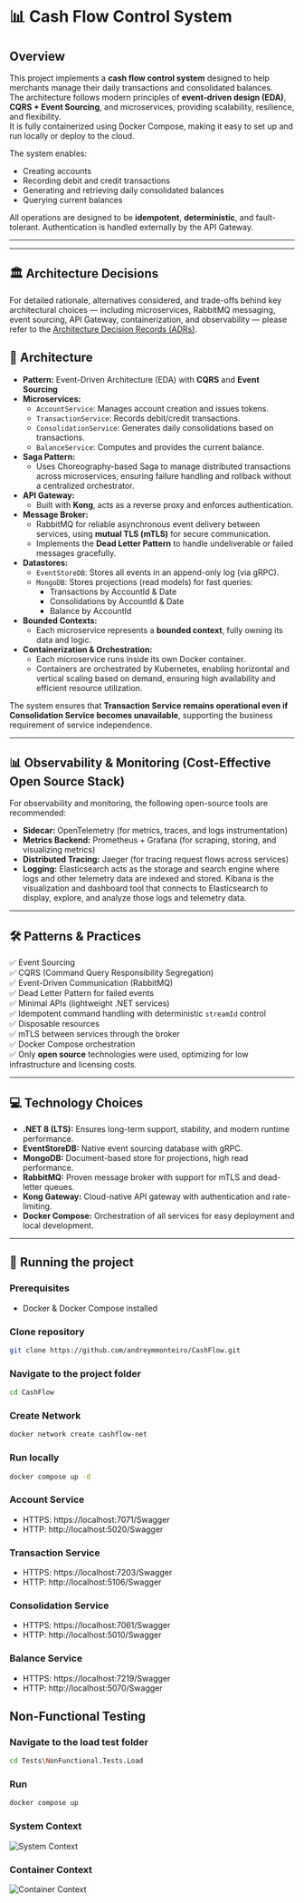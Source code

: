# 📊 Cash Flow Control System

## Overview
This project implements a **cash flow control system** designed to help merchants manage their daily transactions and consolidated balances.  
The architecture follows modern principles of **event-driven design (EDA)**, **CQRS + Event Sourcing**, and microservices, providing scalability, resilience, and flexibility.  
It is fully containerized using Docker Compose, making it easy to set up and run locally or deploy to the cloud.

The system enables:
- Creating accounts
- Recording debit and credit transactions
- Generating and retrieving daily consolidated balances
- Querying current balances

All operations are designed to be **idempotent**, **deterministic**, and fault-tolerant. Authentication is handled externally by the API Gateway.

---

---

## 🏛️ Architecture Decisions

For detailed rationale, alternatives considered, and trade-offs behind key architectural choices — including microservices, RabbitMQ messaging, event sourcing, API Gateway, containerization, and observability — please refer to the [Architecture Decision Records (ADRs)](./Docs/ADR/ADR-001.md).


## 🧩 Architecture
- **Pattern:** Event-Driven Architecture (EDA) with **CQRS** and **Event Sourcing**
- **Microservices:**
  - `AccountService`: Manages account creation and issues tokens.
  - `TransactionService`: Records debit/credit transactions.
  - `ConsolidationService`: Generates daily consolidations based on transactions.
  - `BalanceService`: Computes and provides the current balance.
- **Saga Pattern:**
  - Uses Choreography-based Saga to manage distributed transactions across microservices, ensuring failure handling and rollback without a centralized orchestrator.
- **API Gateway:**
  - Built with **Kong**, acts as a reverse proxy and enforces authentication.
- **Message Broker:**
  - RabbitMQ for reliable asynchronous event delivery between services, using **mutual TLS (mTLS)** for secure communication.
  - Implements the **Dead Letter Pattern** to handle undeliverable or failed messages gracefully.
- **Datastores:**
  - `EventStoreDB`: Stores all events in an append-only log (via gRPC).
  - `MongoDB`: Stores projections (read models) for fast queries:
    - Transactions by AccountId & Date
    - Consolidations by AccountId & Date
    - Balance by AccountId
- **Bounded Contexts:**
  - Each microservice represents a **bounded context**, fully owning its data and logic.
- **Containerization & Orchestration:**
  - Each microservice runs inside its own Docker container.
  - Containers are orchestrated by Kubernetes, enabling horizontal and vertical scaling based on demand, ensuring high availability and efficient resource utilization.

The system ensures that **Transaction Service remains operational even if Consolidation Service becomes unavailable**, supporting the business requirement of service independence.

---

## 📊 Observability & Monitoring (Cost-Effective Open Source Stack)
For observability and monitoring, the following open-source tools are recommended:

- **Sidecar:** OpenTelemetry (for metrics, traces, and logs instrumentation)
- **Metrics Backend:** Prometheus + Grafana (for scraping, storing, and visualizing metrics)
- **Distributed Tracing:** Jaeger (for tracing request flows across services)
- **Logging:** Elasticsearch acts as the storage and search engine where logs and other telemetry data are indexed and stored. Kibana is the visualization and dashboard tool that connects to Elasticsearch to display, explore, and analyze those logs and telemetry data.

---

## 🛠️ Patterns & Practices
✅ Event Sourcing  
✅ CQRS (Command Query Responsibility Segregation)  
✅ Event-Driven Communication (RabbitMQ)  
✅ Dead Letter Pattern for failed events  
✅ Minimal APIs (lightweight .NET services)  
✅ Idempotent command handling with deterministic `streamId` control  
✅ Disposable resources  
✅ mTLS between services through the broker  
✅ Docker Compose orchestration  
✅ Only **open source** technologies were used, optimizing for low infrastructure and licensing costs.

---

## 💻 Technology Choices
- **.NET 8 (LTS):** Ensures long-term support, stability, and modern runtime performance.
- **EventStoreDB:** Native event sourcing database with gRPC.
- **MongoDB:** Document-based store for projections, high read performance.
- **RabbitMQ:** Proven message broker with support for mTLS and dead-letter queues.
- **Kong Gateway:** Cloud-native API gateway with authentication and rate-limiting.
- **Docker Compose:** Orchestration of all services for easy deployment and local development.

---

## 🚀 Running the project

### Prerequisites
- Docker & Docker Compose installed

### Clone repository
```bash
git clone https://github.com/andreymmonteiro/CashFlow.git
```

### Navigate to the project folder
```bash
cd CashFlow
```

### Create Network
```bash
docker network create cashflow-net
```

### Run locally
```bash
docker compose up -d
```

### Account Service

- HTTPS: https://localhost:7071/Swagger
- HTTP: http://localhost:5020/Swagger

### Transaction Service

- HTTPS: https://localhost:7203/Swagger
- HTTP: http://localhost:5106/Swagger

### Consolidation Service

- HTTPS: https://localhost:7061/Swagger
- HTTP: http://localhost:5010/Swagger

### Balance Service

- HTTPS: https://localhost:7219/Swagger
- HTTP: http://localhost:5070/Swagger

## Non-Functional Testing

### Navigate to the load test folder

```bash
cd Tests\NonFunctional.Tests.Load
```
### Run

```bash
docker compose up
```

### System Context

![System Context](c4_systemcontext_cahsflow.png)

### Container Context

![Container Context](c4_containercontext_cahsflow.png)